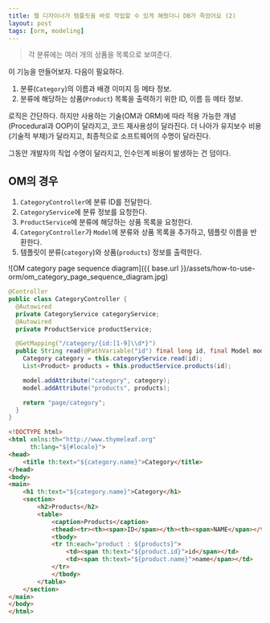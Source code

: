 ```yaml
---
title: 웹 디자이너가 템플릿을 바로 작업할 수 있게 해줬더니 DB가 죽었어요 (2)
layout: post
tags: [orm, modeling]
---
```


> 각 분류에는 여러 개의 상품을 목록으로 보여준다.

이 기능을 만들어보자. 다음이 필요하다.

1. 분류(`Category`)의 이름과 배경 이미지 등 메타 정보.
1. 분류에 해당하는 상품(`Product`) 목록을 출력하기 위한 ID, 이름 등 메타 정보.

로직은 간단하다. 하지만 사용하는 기술(OM과 ORM)에 따라 적용 가능한 개념(Procedural과 OOP)이 달라지고, 코드 재사용성이 달라진다.
더 나아가 유지보수 비용(기술적 부채)가 달라지고, 최종적으로 소프트웨어의 수명이 달라진다.

그동안 개발자의 직업 수명이 달라지고, 인수인계 비용이 발생하는 건 덤이다.

## OM의 경우

1. `CategoryController`에 분류 ID를 전달한다.
1. `CategoryService`에 분류 정보를 요청한다.
1. `ProductService`에 분류에 해당하는 상품 목록을 요청한다.
1. `CategoryController`가 `Model`에 분류와 상품 목록을 추가하고, 템플릿 이름을 반환한다.
1. 템플릿이 분류(`category`)와 상품(`products`) 정보를 출력한다.

![OM category page sequence diagram]({{ base.url }}/assets/how-to-use-orm/om_category_page_sequence_diagram.jpg)

```java
@Controller
public class CategoryController {
  @Autowired
  private CategoryService categoryService;
  @Autowired
  private ProductService productService;

  @GetMapping("/category/{id:[1-9]\\d*}")
  public String read(@PathVariable("id") final long id, final Model model) {
    Category category = this.categoryService.read(id);
    List<Product> products = this.productService.products(id);

    model.addAttribute("category", category);
    model.addAttribute("products", products);

    return "page/category";
  }
}
```
```html
<!DOCTYPE html>
<html xmlns:th="http://www.thymeleaf.org"
      th:lang="${#locale}">
<head>
    <title th:text="${category.name}">Category</title>
</head>
<body>
<main>
    <h1 th:text="${category.name}">Category</h1>
    <section>
        <h2>Products</h2>
        <table>
            <caption>Products</caption>
            <thead><tr><th><span>ID</span></th><th><span>NAME</span></th></tr></thead>
            <tbody>
            <tr th:each="product : ${products}">
                <td><span th:text="${product.id}">id</span></td>
                <td><span th:text="${product.name}">name</span></td>
            </tr>
            </tbody>
        </table>
    </section>
</main>
</body>
</html>
```
